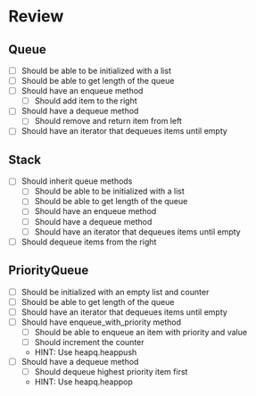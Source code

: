 # Review

## Queue
- [ ] Should be able to be initialized with a list
- [ ] Should be able to get length of the queue
- [ ] Should have an enqueue method
  - [ ] Should add item to the right
- [ ] Should have a dequeue method
  - [ ] Should remove and return item from left
- [ ] Should have an iterator that dequeues items until empty

## Stack
- [ ] Should inherit queue methods
  - [ ] Should be able to be initialized with a list
  - [ ] Should be able to get length of the queue
  - [ ] Should have an enqueue method
  - [ ] Should have a dequeue method
  - [ ] Should have an iterator that dequeues items until empty
- [ ] Should dequeue items from the right

## PriorityQueue
- [ ] Should be initialized with an empty list and counter
- [ ] Should be able to get length of the queue
- [ ] Should have an iterator that dequeues items until empty
- [ ] Should have enqueue_with_priority method
  - [ ] Should be able to enqueue an item with priority and value
  - [ ] Should increment the counter
  - HINT: Use heapq.heappush
- [ ] Should have a dequeue method
  - [ ] Should dequeue highest priority item first
  - HINT: Use heapq.heappop

